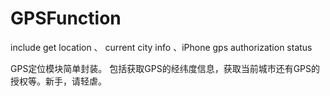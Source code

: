 # GPSFunction
include get location 、 current city info 、iPhone gps authorization status 

GPS定位模块简单封装。
包括获取GPS的经纬度信息，获取当前城市还有GPS的授权等。新手，请轻虐。
